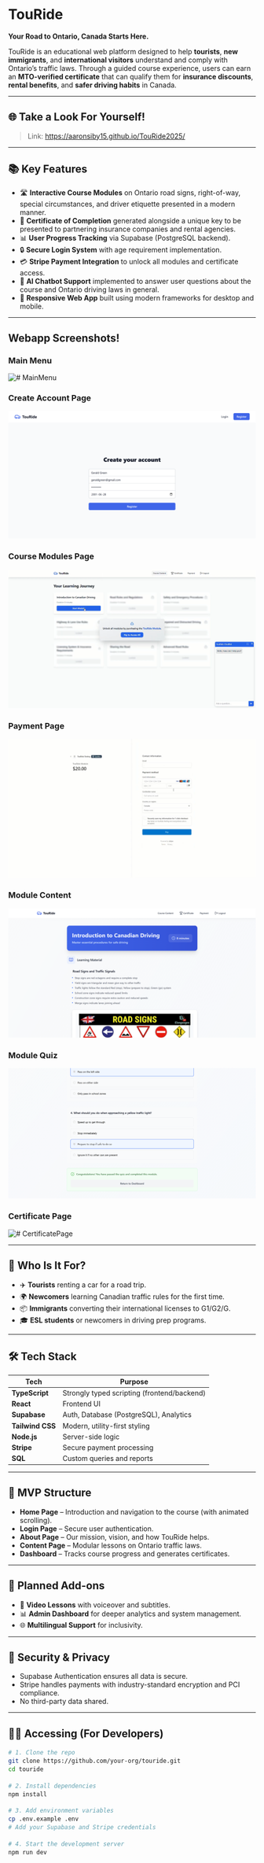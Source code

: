 # TouRide

**Your Road to Ontario, Canada Starts Here.**

TouRide is an educational web platform designed to help **tourists**, **new immigrants**, and **international visitors** understand and comply with Ontario’s traffic laws. Through a guided course experience, users can earn an **MTO-verified certificate** that can qualify them for **insurance discounts**, **rental benefits**, and **safer driving habits** in Canada.

---

## 🌐 Take a Look For Yourself!

> Link: https://aaronsiby15.github.io/TouRide2025/

---

## 📚 Key Features

- 🛣 **Interactive Course Modules** on Ontario road signs, right-of-way, special circumstances, and driver etiquette presented in a modern manner.
- 📜 **Certificate of Completion** generated alongside a unique key to be presented to partnering insurance companies and rental agencies.
- 📊 **User Progress Tracking** via Supabase (PostgreSQL backend).
- 🔒 **Secure Login System** with age requirement implementation.
- 💳 **Stripe Payment Integration** to unlock all modules and certificate access.
- 🤖 **AI Chatbot Support** implemented to answer user questions about the course and Ontario driving laws in general.
- 📱 **Responsive Web App** built using modern frameworks for desktop and mobile.

---

## Webapp Screenshots!

### Main Menu 
![# MainMenu](project/src/images/readmeimages/mainMenu.gif)

### Create Account Page
![# CreateAccount](project/src/images/readmeimages/createAccount.png)

### Course Modules Page
![# CousreMdodule](project/src/images/readmeimages/courseModules.png)

### Payment Page
![# CousreMdodule](project/src/images/readmeimages/paymentPage.png)

### Module Content
![# ModuleContent](project/src/images/readmeimages/moduleContent.png)

### Module Quiz
![# ModuleQuiz](project/src/images/readmeimages/moduleQuiz.png)

### Certificate Page
![# CertificatePage](src/model/assets/readmeImages/certificatePage.png)

---

## 💼 Who Is It For?

- ✈️ **Tourists** renting a car for a road trip.
- 🌍 **Newcomers** learning Canadian traffic rules for the first time.
- 📦 **Immigrants** converting their international licenses to G1/G2/G.
- 🎓 **ESL students** or newcomers in driving prep programs.

---

## 🛠 Tech Stack

| Tech             | Purpose                                |
|------------------|----------------------------------------|
| **TypeScript**   | Strongly typed scripting (frontend/backend) |
| **React**        | Frontend UI                            |
| **Supabase**     | Auth, Database (PostgreSQL), Analytics |
| **Tailwind CSS** | Modern, utility-first styling          |
| **Node.js**      | Server-side logic                      |
| **Stripe**       | Secure payment processing              |
| **SQL**          | Custom queries and reports             |

---

## 🧱 MVP Structure

- **Home Page** – Introduction and navigation to the course (with animated scrolling).
- **Login Page** – Secure user authentication.
- **About Page** – Our mission, vision, and how TouRide helps.
- **Content Page** – Modular lessons on Ontario traffic laws.
- **Dashboard** – Tracks course progress and generates certificates.

---

## 🧩 Planned Add-ons

- 🎥 **Video Lessons** with voiceover and subtitles.
- 📊 **Admin Dashboard** for deeper analytics and system management.
- 🌐 **Multilingual Support** for inclusivity.

---

## 🔐 Security & Privacy

- Supabase Authentication ensures all data is secure.
- Stripe handles payments with industry-standard encryption and PCI compliance.
- No third-party data shared.

---

## 🧑‍💻 Accessing (For Developers)

```bash
# 1. Clone the repo
git clone https://github.com/your-org/touride.git
cd touride

# 2. Install dependencies
npm install

# 3. Add environment variables
cp .env.example .env
# Add your Supabase and Stripe credentials

# 4. Start the development server
npm run dev
